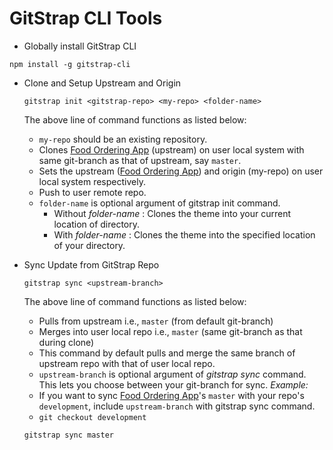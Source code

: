 # GitStrap CLI Tools

* Globally install GitStrap CLI
```
npm install -g gitstrap-cli
```

* Clone and Setup Upstream and Origin
  ```
  gitstrap init <gitstrap-repo> <my-repo> <folder-name>
  ```
  The above line of command functions as listed below:
  * ``` my-repo ``` should be an existing repository.
  * Clones [Food Ordering App](http://market.nativebase.io/view/react-native-food-ordering-app) (upstream) on user local system with same git-branch as that of upstream, say ``` master ```.
  * Sets the upstream ([Food Ordering App](http://market.nativebase.io/view/react-native-food-ordering-app)) and origin (my-repo) on user local system respectively.
  * Push to user remote repo.
  * ``` folder-name ``` is optional argument of gitstrap init command.
    * Without _folder-name_ : Clones the theme into your current location of directory.
    * With _folder-name_ : Clones the theme into the specified location of your directory.

* Sync Update from GitStrap Repo
  ```
  gitstrap sync <upstream-branch>
  ```
  The above line of command functions as listed below:
  * Pulls from upstream i.e., ```master``` (from default git-branch)
  * Merges into user local repo i.e., ```master``` (same git-branch as that during clone)
  * This command by default pulls and merge the same branch of upstream repo with that of user local repo.
  * ```upstream-branch``` is optional argument of _gitstrap sync_ command.
  This lets you choose between your git-branch for sync.
  _Example:_
  * If you want to sync [Food Ordering App](http://market.nativebase.io/view/react-native-food-ordering-app)'s ```master``` with your repo's ```development```, include ```upstream-branch``` with gitstrap sync command.
  * ```git checkout development```

  ```gitstrap sync master```
